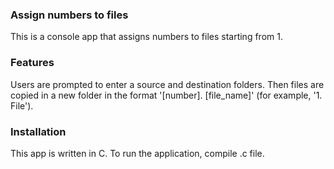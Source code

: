 ### Assign numbers to files

This is a console app that assigns numbers to files starting from 1.

### Features

Users are prompted to enter a source and destination folders. Then files are copied in a new folder in the format '[number]. [file_name]' (for example, '1. File').

### Installation

This app is written in C. To run the application, compile .c file.
